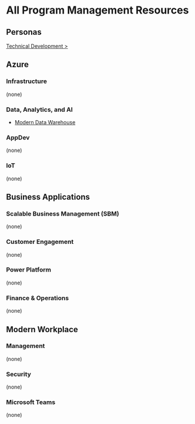 # All Program Management Resources

## Personas

[Technical Development >](/LearningPlanResources/README.md)

## Azure

### Infrastructure

(none)

### Data, Analytics, and AI

* [Modern Data Warehouse](/ProgramManagement/Azure/Data,%20Analytics,%20and%20AI/Modern%20Data%20Warehouse/Modern-Data-Warehouse.md)

### AppDev

(none)

### IoT

(none)

## Business Applications

### Scalable Business Management (SBM)

(none)

### Customer Engagement

(none)

### Power Platform

(none)

### Finance & Operations

(none)

## Modern Workplace

### Management

(none)

### Security

(none)

### Microsoft Teams

(none)
